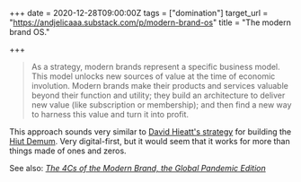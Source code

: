 +++
date = 2020-12-28T09:00:00Z
tags = ["domination"]
target_url = "https://andjelicaaa.substack.com/p/modern-brand-os"
title = "The modern brand OS."

+++
> As a strategy, modern brands represent a specific business model. This model unlocks new sources of value at the time of economic involution. Modern brands make their products and services valuable beyond their function and utility; they build an architecture to deliver new value (like subscription or membership); and then find a new way to harness this value and turn it into profit.

This approach sounds very similar to [David Hieatt's strategy](https://thedobook.co/products/do-open-how-a-simple-email-newsletter-can-transform-your-business-and-it-can) for building the [Hiut Demum](https://hiutdenim.co.uk). Very digital-first, but it would seem that it works for more than things made of ones and zeros.

See also: [_The 4Cs of the Modern Brand, the Global Pandemic Edition_](https://andjelicaaa.substack.com/p/the-4cs-of-the-modern-brand-the-global)